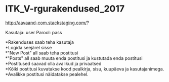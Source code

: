 # ITK_V-rgurakendused_2017

http://aavaand-com.stackstaging.com/?

Kasutaja: user
Parool: pass

*Rakenduses saab teha kasutaja</br>
*Logida seejärel sisse</br>
*"New Post" all saab teha postitusi</br>
*"Posts" all saab muuta enda postitusi ja kustutada enda postitusi</br>
*Postitused saavad olla avalikud ja privaatsed</br>
*Kõiki postitusi kuvatakse kood pealkirja, sisu, kuupäeva ja kasutajanimega.</br>
*Avalikke postitusi näidatakse pealehel.</br>
